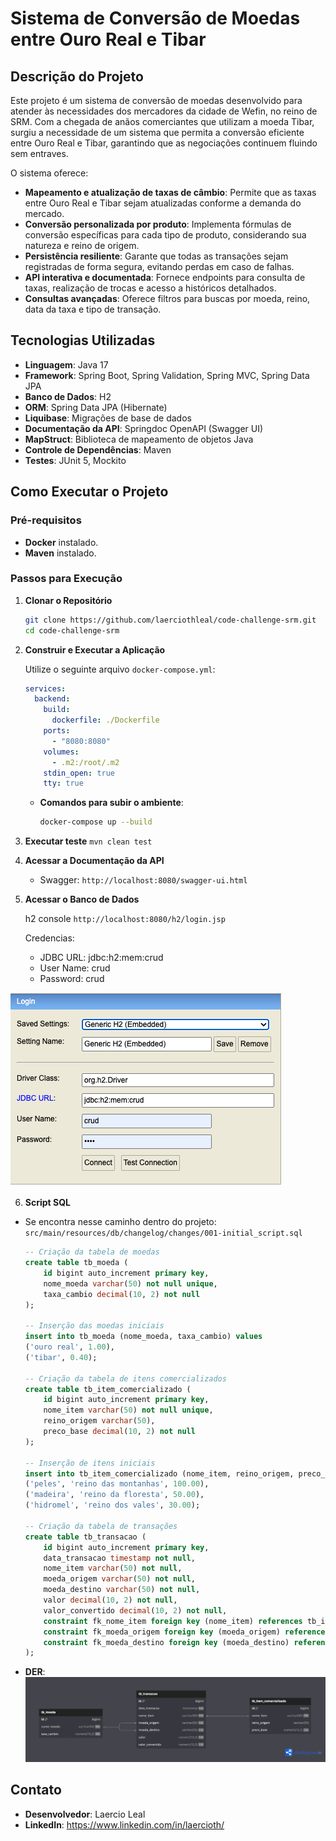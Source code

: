 
# Sistema de Conversão de Moedas entre Ouro Real e Tibar

## Descrição do Projeto

Este projeto é um sistema de conversão de moedas desenvolvido para atender às necessidades dos mercadores da cidade de Wefin, no reino de SRM. Com a chegada de anãos comerciantes que utilizam a moeda Tibar, surgiu a necessidade de um sistema que permita a conversão eficiente entre Ouro Real e Tibar, garantindo que as negociações continuem fluindo sem entraves.

O sistema oferece:

- **Mapeamento e atualização de taxas de câmbio**: Permite que as taxas entre Ouro Real e Tibar sejam atualizadas conforme a demanda do mercado.
- **Conversão personalizada por produto**: Implementa fórmulas de conversão específicas para cada tipo de produto, considerando sua natureza e reino de origem.
- **Persistência resiliente**: Garante que todas as transações sejam registradas de forma segura, evitando perdas em caso de falhas.
- **API interativa e documentada**: Fornece endpoints para consulta de taxas, realização de trocas e acesso a históricos detalhados.
- **Consultas avançadas**: Oferece filtros para buscas por moeda, reino, data da taxa e tipo de transação.

## Tecnologias Utilizadas

- **Linguagem**: Java 17
- **Framework**: Spring Boot, Spring Validation, Spring MVC, Spring Data JPA
- **Banco de Dados**: H2
- **ORM**: Spring Data JPA (Hibernate)
- **Liquibase**: Migrações de base de dados
- **Documentação da API**: Springdoc OpenAPI (Swagger UI)
- **MapStruct**: Biblioteca de mapeamento de objetos Java
- **Controle de Dependências**: Maven
- **Testes**: JUnit 5, Mockito

## Como Executar o Projeto

### Pré-requisitos

- **Docker** instalado.
- **Maven** instalado.

### Passos para Execução

1. **Clonar o Repositório**

   ```bash
   git clone https://github.com/laerciothleal/code-challenge-srm.git
   cd code-challenge-srm
   ```
   
2. **Construir e Executar a Aplicação**

   Utilize o seguinte arquivo `docker-compose.yml`:

   ```yaml
   services:
     backend:
       build:
         dockerfile: ./Dockerfile
       ports:
         - "8080:8080"
       volumes:
         - .m2:/root/.m2
       stdin_open: true
       tty: true
   ```

   - **Comandos para subir o ambiente**:
     ```bash
     docker-compose up --build
     ```
3. **Executar teste**
`mvn clean test`

4. **Acessar a Documentação da API**

   - Swagger: `http://localhost:8080/swagger-ui.html`

5. **Acessar o Banco de Dados**

   h2 console `http://localhost:8080/h2/login.jsp`

   Credencias:
      - JDBC URL:  jdbc:h2:mem:crud
     - User Name: crud
     - Password:  crud

![H2](h2.png)

6. **Script SQL**

- Se encontra nesse caminho dentro do projeto: `src/main/resources/db/changelog/changes/001-initial_script.sql`


   ```sql
   -- Criação da tabela de moedas
   create table tb_moeda (
       id bigint auto_increment primary key,
       nome_moeda varchar(50) not null unique,
       taxa_cambio decimal(10, 2) not null
   );

   -- Inserção das moedas iniciais
   insert into tb_moeda (nome_moeda, taxa_cambio) values
   ('ouro real', 1.00),
   ('tibar', 0.40);

   -- Criação da tabela de itens comercializados
   create table tb_item_comercializado (
       id bigint auto_increment primary key,
       nome_item varchar(50) not null unique,
       reino_origem varchar(50),
       preco_base decimal(10, 2) not null
   );

   -- Inserção de itens iniciais
   insert into tb_item_comercializado (nome_item, reino_origem, preco_base) values
   ('peles', 'reino das montanhas', 100.00),
   ('madeira', 'reino da floresta', 50.00),
   ('hidromel', 'reino dos vales', 30.00);

   -- Criação da tabela de transações
   create table tb_transacao (
       id bigint auto_increment primary key,
       data_transacao timestamp not null,
       nome_item varchar(50) not null,
       moeda_origem varchar(50) not null,
       moeda_destino varchar(50) not null,
       valor decimal(10, 2) not null,
       valor_convertido decimal(10, 2) not null,
       constraint fk_nome_item foreign key (nome_item) references tb_item_comercializado(nome_item),
       constraint fk_moeda_origem foreign key (moeda_origem) references tb_moeda(nome_moeda),
       constraint fk_moeda_destino foreign key (moeda_destino) references tb_moeda(nome_moeda)
   );
   ```

- **DER**:
  ![DER](der.png)


## Contato

- **Desenvolvedor**: Laercio Leal
- **LinkedIn**: https://www.linkedin.com/in/laercioth/

